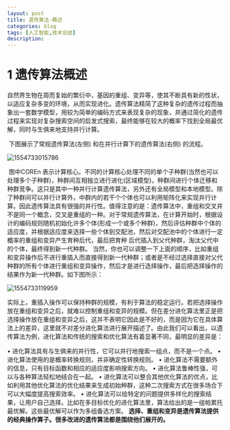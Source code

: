 ```yaml
---
layout: post
title: 遗传算法-概述
categories: blog
tags: [人工智能,技术总结]
description: 
---
```




# 1 遗传算法概述

​	自然界生物在周而复始的繁衍中，基因的重组、变异等，使其不断具有新的性状，以适应复杂多变的环境，从而实现进化。遗传算法精简了这种复杂的遗传过程而抽象出一套数学模型，用较为简单的编码方式来表现复杂的现象，并通过简化的遗传过程来实现对复杂搜索空间的启发式搜索，最终能够在较大的概率下找到全局最优解，同时与生俱来地支持并行计算。

​	下图展示了常规遗传算法(左侧) 和在并行计算下的遗传算法(右侧) 的流程。

![1554733015786](C:\Users\25080\AppData\Roaming\Typora\typora-user-images\1554733015786.png)

​	图中COREn 表示计算核心。不同的计算核心处理不同的单个子种群(当然也可以处理多个子种群)，种群间互相独立进行进化(区域模型)，种群间进行个体迁移和种群竞争。这只是其中一种并行计算遗传算法，另外还有全局模型和本地模型。
​	除了种群间可以并行计算外，中群内的若干个个体也可以利用矩阵化来实现并行计算。因此遗传算法具有很强的并行性。
​	值得注意的是：遗传算法中，重组和交叉并不是同一个概念，交叉是重组的一种。对于常规遗传算法，在计算开始时，根据设计的编码规则随机初始化许多个体(形成一个或多个种群)，然后评估种群中个体的适应度，并根据适应度来选择一些个体到交配池，然后对交配池中的个体进行一定概率的重组和变异产生育种后代，最后把育种
后代插入到父代种群，淘汰父代中的个体，最终得到新一代种群。
​	当然，你也可以调整一下上面的顺序，比如重组和变异操作后不进行重插入而直接得到新一代种群；或者是不经过选择直接对父代种群的所有个体进行重组和变异操作，然后才是进行选择操作，最后把选择操作的结果作为新一代种群。如下图所示：

![1554733119959](C:\Users\25080\AppData\Roaming\Typora\typora-user-images\1554733119959.png)

​	实际上，重插入操作可以保持种群的规模，有利于算法的稳定运行。若把选择操作放在重组和变异之后，就难以控制重组和变异的规模。但在差分进化算法里正是把选择操作放在重组和变异之后，这并不表明它因此是不好的，而是因为它在具体算法上的差异，这里就不对差分进化算法进行展开描述了。由此我们可以看出，以遗传算法为例，进化算法和传统的搜索和优化算法有着显著不同，最明显的差异是：

• 进化算法具有与生俱来的并行性，它可以并行地搜索一组点，而不是一个点。
• 进化算法使用的是概率转换规则，并非确定性转换规则。
• 进化算法不需要额外的信息，只有目标函数和相应的适应度影响搜索方向。
• 进化算法鲁棒性强，可以与各种算法轻松地结合在一起。
• 进化算法可以整合其他优化算法的优点，比如利用其他优化算法的优化结果来生成初始种群，这种二次搜索方式在很多场合下可以大幅度提高搜索效率。
• 进化算法可以给特定的问题提供多样化的搜索结果，让用户自己选择。比如在多目标优化的进化算法里，算法给出的是一组帕累托最优解。这些最优解可以作为多组备选方案。
**选择、重组和变异是遗传算法提供的经典操作算子。很多改进的遗传算法都是围绕他们展开的。**

